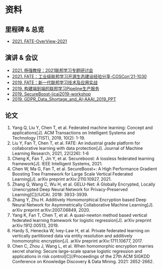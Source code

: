 # 资料


## 里程碑 & 总览

- [2021. FATE-OverView-2021](FATE-OverView-2021.pdf)

## 演讲 & 会议
- [2021. 杨强教授：2021联邦学习专题研讨会](杨强教授：2021联邦学习专题研讨会.pdf)
- [2021. FATE：工业级联邦学习开源生态建设经验分享-COSCon'21-1030](FATE：工业级联邦学习开源生态建设经验分享-COSCon'21-1030.pdf)
- [2019. FATE：新一代联邦学习技术及应用实战](FATE：新一代联邦学习技术及应用实战2019.pdf)
- [2019. 构建端到端的联邦学习Pipeline生产服务](构建端到端的联邦学习Pipeline生产服务2019.pdf)
- [2019. SecureBoost-ijcai2019-workshop](SecureBoost-ijcai2019-workshop.pdf)
- [2019. GDPR_Data_Shortage_and_AI-AAAI_2019_PPT](GDPR_Data_Shortage_and_AI-AAAI_2019_PPT.pdf)

## 论文
1. Yang Q, Liu Y, Chen T, et al. Federated machine learning: Concept and applications[J]. ACM Transactions on Intelligent Systems and Technology (TIST), 2019, 10(2): 1-19.
2. Liu Y, Fan T, Chen T, et al. FATE: An industrial grade platform for collaborative learning with data protection[J]. Journal of Machine Learning Research, 2021, 22(226): 1-6
3. Cheng K, Fan T, Jin Y, et al. Secureboost: A lossless federated learning framework[J]. IEEE Intelligent Systems, 2021.
4. Chen W, Ma G, Fan T, et al. SecureBoost+: A High Performance Gradient Boosting Tree Framework for Large Scale Vertical Federated Learning[J]. arXiv preprint arXiv:2110.10927, 2021.
5. Zhang Q, Wang C, Wu H, et al. GELU-Net: A Globally Encrypted, Locally Unencrypted Deep Neural Network for Privacy-Preserved Learning[C]//IJCAI. 2018: 3933-3939.
6. Zhang Y, Zhu H. Additively Homomorphical Encryption based Deep Neural Network for Asymmetrically Collaborative Machine Learning[J]. arXiv preprint arXiv:2007.06849, 2020.
7. Yang K, Fan T, Chen T, et al. A quasi-newton method based vertical federated learning framework for logistic regression[J]. arXiv preprint arXiv:1912.00513, 2019.
8. Hardy S, Henecka W, Ivey-Law H, et al. Private federated learning on vertically partitioned data via entity resolution and additively homomorphic encryption[J]. arXiv preprint arXiv:1711.10677, 2017.
9. Chen C, Zhou J, Wang L, et al. When homomorphic encryption marries secret sharing: Secure large-scale sparse logistic regression and applications in risk control[C]//Proceedings of the 27th ACM SIGKDD Conference on Knowledge Discovery & Data Mining. 2021: 2652-2662.






